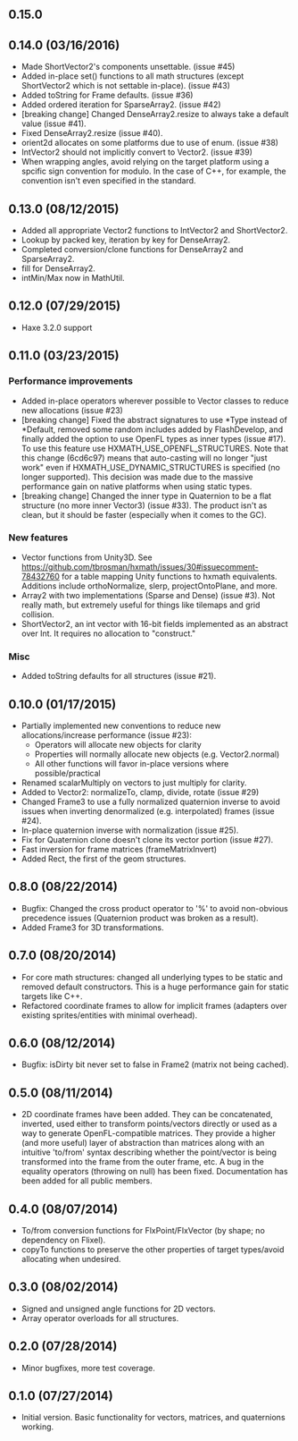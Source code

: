 ## 0.15.0

## 0.14.0 (03/16/2016)
* Made ShortVector2's components unsettable. (issue #45)
* Added in-place set() functions to all math structures (except ShortVector2 which is not settable in-place). (issue #43)
* Added toString for Frame defaults. (issue #36)
* Added ordered iteration for SparseArray2. (issue #42)
* [breaking change] Changed DenseArray2.resize to always take a default value (issue #41).
* Fixed DenseArray2.resize (issue #40).
* orient2d allocates on some platforms due to use of enum. (issue #38)
* IntVector2 should not implicitly convert to Vector2. (issue #39)
* When wrapping angles, avoid relying on the target platform using a spcific sign convention for modulo. In the case of C++, for example, the convention isn't even specified in the standard.

## 0.13.0 (08/12/2015)
* Added all appropriate Vector2 functions to IntVector2 and ShortVector2.
* Lookup by packed key, iteration by key for DenseArray2.
* Completed conversion/clone functions for DenseArray2 and SparseArray2.
* fill for DenseArray2.
* intMin/Max now in MathUtil.

## 0.12.0 (07/29/2015)
* Haxe 3.2.0 support

## 0.11.0 (03/23/2015)
### Performance improvements
* Added in-place operators wherever possible to Vector classes to reduce new allocations (issue #23)
* [breaking change] Fixed the abstract signatures to use *Type instead of *Default, removed some random includes added by FlashDevelop, and finally added the option to use OpenFL types as inner types (issue #17). To use this feature use HXMATH_USE_OPENFL_STRUCTURES. Note that this change (6cd6c97) means that auto-casting will no longer "just work" even if HXMATH_USE_DYNAMIC_STRUCTURES is specified (no longer supported). This decision was made due to the massive performance gain on native platforms when using static types.
* [breaking change] Changed the inner type in Quaternion to be a flat structure (no more inner Vector3) (issue #33). The product isn't as clean, but it should be faster (especially when it comes to the GC).

### New features
* Vector functions from Unity3D. See https://github.com/tbrosman/hxmath/issues/30#issuecomment-78432760 for a table mapping Unity functions to hxmath equivalents. Additions include orthoNormalize, slerp, projectOntoPlane, and more.
* Array2 with two implementations (Sparse and Dense) (issue #3). Not really math, but extremely useful for things like tilemaps and grid collision.
* ShortVector2, an int vector with 16-bit fields implemented as an abstract over Int. It requires no allocation to "construct."

### Misc
* Added toString defaults for all structures (issue #21).

## 0.10.0 (01/17/2015)
* Partially implemented new conventions to reduce new allocations/increase performance (issue #23):
  * Operators will allocate new objects for clarity
  * Properties will normally allocate new objects (e.g. Vector2.normal)
  * All other functions will favor in-place versions where possible/practical
* Renamed scalarMultiply on vectors to just multiply for clarity.
* Added to Vector2: normalizeTo, clamp, divide, rotate (issue #29)
* Changed Frame3 to use a fully normalized quaternion inverse to avoid issues when inverting denormalized (e.g. interpolated) frames (issue #24).
* In-place quaternion inverse with normalization (issue #25).
* Fix for Quaternion clone doesn't clone its vector portion (issue #27).
* Fast inversion for frame matrices (frameMatrixInvert)
* Added Rect, the first of the geom structures.

## 0.8.0 (08/22/2014)
* Bugfix: Changed the cross product operator to '%' to avoid non-obvious precedence issues (Quaternion product was broken as a result).
* Added Frame3 for 3D transformations.

## 0.7.0 (08/20/2014)
* For core math structures: changed all underlying types to be static and removed default constructors. This is a huge performance gain for static targets like C++.
* Refactored coordinate frames to allow for implicit frames (adapters over existing sprites/entities with minimal overhead).

## 0.6.0 (08/12/2014)
* Bugfix: isDirty bit never set to false in Frame2 (matrix not being cached).

## 0.5.0 (08/11/2014)
* 2D coordinate frames have been added. They can be concatenated, inverted, used either to transform points/vectors directly or used as a way to generate OpenFL-compatible matrices. They provide a higher (and more useful) layer of abstraction than matrices along with an intuitive 'to/from' syntax describing whether the point/vector is being transformed into the frame from the outer frame, etc. A bug in the equality operators (throwing on null) has been fixed. Documentation has been added for all public members.

## 0.4.0 (08/07/2014)
* To/from conversion functions for FlxPoint/FlxVector (by shape; no dependency on Flixel).
* copyTo functions to preserve the other properties of target types/avoid allocating when undesired.

## 0.3.0 (08/02/2014)
* Signed and unsigned angle functions for 2D vectors.
* Array operator overloads for all structures.

## 0.2.0 (07/28/2014)
* Minor bugfixes, more test coverage.

## 0.1.0 (07/27/2014)
* Initial version. Basic functionality for vectors, matrices, and quaternions working.